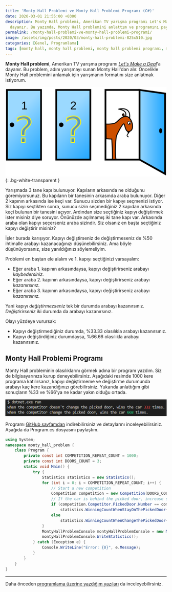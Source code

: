 ```yaml
---
title: 'Monty Hall Problemi ve Monty Hall Problemi Programı (C#)'
date: 2020-03-01 21:55:00 +0300
description: Monty Hall problemi, Amerikan TV yarışma programı Let's Make a Deal'a
  dayanır. Bu yazımda, Monty Hall problemini anlattım ve programını paylaştım.
permalink: /monty-hall-problemi-ve-monty-hall-problemi-programi/
image: /assets/img/posts/2020/03/monty-hall-problemi-825x510.jpg
categories: [Genel, Programlama]
tags: [monty hall, monty hall problemi, monty hall problemi programı, monty hall problemi simülasyonu, monty hall programı, monty hall simülasyonu]
---
```


**Monty Hall problemi**, Amerikan TV yarışma programı [*Let's Make a Deal*](https://tr.wikipedia.org/wiki/Let%27s_Make_a_Deal?oldformat=true)'a dayanır. Bu problem, adını yarışmayı sunan Monty Hall'dan alır. Öncelikle Monty Hall problemini anlamak için yarışmanın formatını size anlatmak istiyorum.

![Monty Hall Problemi](/assets/img/posts/2020/03/1280px-Monty_open_door.svg_.png){: .bg-white-transparent }

Yarışmada 3 tane kapı bulunuyor. Kapıların arkasında ne olduğunu göremiyorsunuz. Bu kapıların bir tanesinin arkasında araba bulunuyor. Diğer 2 kapının arkasında ise keçi var. Sunucu sizden bir kapıyı seçmenizi istiyor. Siz kapıyı seçtikten sonra, sunucu sizin seçmediğiniz 2 kapıdan arkasında keçi bulunan bir tanesini açıyor. Ardından size seçtiğiniz kapıyı değiştirmek ister misiniz diye soruyor. Önünüzde açılmamış iki tane kapı var. Arkasında araba olan kapıyı seçerseniz araba sizindir. Siz olsanız en başta seçtiğiniz kapıyı değiştirir misiniz?

İşler burada karışıyor. Kapıyı değiştirseniz de değiştirmeseniz de %50 ihtimalle arabayı kazanacağınızı düşünebilirsiniz. Ama böyle düşünüyorsanız, size yanıldığınızı söylemeliyim.

Problemi en baştan ele alalım ve 1. kapıyı seçtiğinizi varsayalım:

- Eğer araba 1. kapının arkasındaysa, kapıyı değiştirirseniz arabayı *kaybedersiniz.*
- Eğer araba 2. kapının arkasındaysa, kapıyı değiştirirseniz arabayı *kazanırsınız.*
- Eğer araba 3. kapının arkasındaysa, kapıyı değiştirirseniz arabayı *kazanırsınız.*

Yani kapıyı *değiştirmezseniz* tek bir durumda arabayı kazanırsınız. *Değiştirirseniz* iki durumda da arabayı kazanırsınız.

Olayı yüzdeye vurursak:

- Kapıyı değiştirmediğiniz durumda, %33.33 olasılıkla arabayı kazanırsınız.
- Kapıyı değiştirdiğiniz durumdaysa, %66.66 olasılıkla arabayı kazanırsınız.

## Monty Hall Problemi Programı

Monty Hall probleminin olasılıklarını görmek adına bir program yazdım. Siz de bilgisayarınıza kurup deneyebilirsiniz. Aşağıdaki resimde 1000 kere programa katılırsanız, kapıyı değiştirmeme ve değiştirme durumunda arabayı kaç kere kazandığınızı görebilirsiniz. Yukarıda anlattığım gibi sonuçların %33 ve %66'ya ne kadar yakın olduğu ortada.

![Monty Hall Problemi Programı](/assets/img/posts/2020/03/monty-hall-problemi-program.png)

Programı [GitHub sayfamdan](https://github.com/erdiucar/monty_hall_problem) indirebilirsiniz ve detaylarını inceleyebilirsiniz. Aşağıda da Program.cs dosyasını paylaştım.

```csharp
using System;
namespace monty_hall_problem {
    class Program {
        private const int COMPETITION_REPEAT_COUNT = 1000;
        private const int DOORS_COUNT = 3;
        static void Main() {
            try {
                Statistics statistics = new Statistics();
                for (int i = 0; i < COMPETITION_REPEAT_COUNT; i++) {
                    // Start a new competition
                    Competition competition = new Competition(DOORS_COUNT);
                    // If the car is behind the picked door, increase staying wins, else increase changing wins
                    if (competition.Competitor.PickedDoor.Number == competition.Stage.CarDoorNumber)
                        statistics.WinningCountWhenStayOnThePickedDoor++;
                    else
                        statistics.WinningCountWhenChangeThePickedDoor++;
                }
                MontyHallProblemConsole montyHallProblemConsole = new MontyHallProblemConsole(statistics);
                montyHallProblemConsole.WriteStatistics();
            } catch (Exception e) {
                Console.WriteLine("Error: {0}", e.Message);
            }
        }
    }
}
```

---

Daha önceden [programlama üzerine yazdığım yazıları](https://www.erdiucar.com/kategori/programlama/) da inceleyebilirsiniz.
